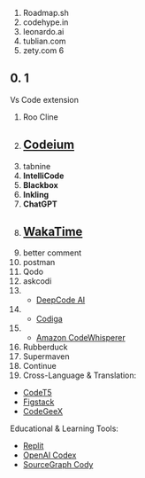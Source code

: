 1. Roadmap.sh
2. codehype.in
3. leonardo.ai
4. tublian.com
5. zety.com
6



## 0. 1

Vs Code  extension 

1. Roo Cline
2. ## [Codeium](https://marketplace.visualstudio.com/items?itemName=Codeium.codeium)
3. tabnine
4. **IntelliCode**
5. **Blackbox**
6. **Inkling**
7. **ChatGPT**
8. ## [WakaTime](https://marketplace.visualstudio.com/items?itemName=WakaTime.vscode-wakatime)
9. better comment
10. postman
11. Qodo
12. askcodi
13. - [DeepCode AI](https://www.qodo.ai/blog/best-ai-coding-assistant-tools/#12-deepcode-ai)
14. - [Codiga](https://www.qodo.ai/blog/best-ai-coding-assistant-tools/#7-codiga)
15. - [Amazon CodeWhisperer](https://www.qodo.ai/blog/best-ai-coding-assistant-tools/#5-amazon-codewhisperer)
16.  Rubberduck
17. Supermaven
18. Continue
19. Cross-Language & Translation:

- [CodeT5](https://www.qodo.ai/blog/best-ai-coding-assistant-tools/#9-codet5)
- [Figstack](https://www.qodo.ai/blog/best-ai-coding-assistant-tools/#13-figstack)
- [CodeGeeX](https://www.qodo.ai/blog/best-ai-coding-assistant-tools/#15-codegeex)

Educational & Learning Tools:

- [Replit](https://www.qodo.ai/blog/best-ai-coding-assistant-tools/#8-replit)
- [OpenAI Codex](https://www.qodo.ai/blog/best-ai-coding-assistant-tools/#10-openai-codex)
- [SourceGraph Cody](https://www.qodo.ai/blog/best-ai-coding-assistant-tools/#11-sourcegraph-cody)